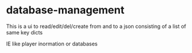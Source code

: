 # database-management
This is a ui to read/edit/del/create from and to a json consisting of a list of same key dicts


IE like player inormation or databases
